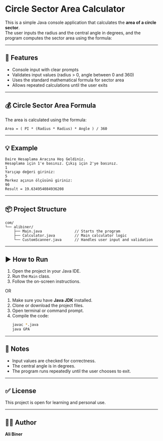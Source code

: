 # Circle Sector Area Calculator

This is a simple Java console application that calculates the **area of a circle sector**.  
The user inputs the radius and the central angle in degrees, and the program computes the sector area using the formula:

---

## 🚕 Features

- Console input with clear prompts
- Validates input values (radius > 0, angle between 0 and 360)
- Uses the standard mathematical formula for sector area
- Allows repeated calculations until the user exits

---

## 💰 Circle Sector Area Formula

The area is calculated using the formula:

```
Area = ( PI * (Radius * Radius) * Angle ) / 360 
```

---

## 💡 Example

```
Daire Hesaplama Aracına Hoş Geldiniz.
Hesaplama için 1'e basınız. Çıkış için 2'ye basınız.
1
Yarıçap değeri giriniz:
5
Merkez açının ölçüsünü giriniz:
90
Result = 19.634954084936208
```

---

## 📦 Project Structure

```
com/
└── alibiner/
    ├── Main.java               // Starts the program
    ├── Calculator.java         // Main calculator logic
    └── CustomScanner.java      // Handles user input and validation
```

---

## ▶️ How to Run

1. Open the project in your Java IDE.
2. Run the `Main` class.
3. Follow the on-screen instructions.

OR

1. Make sure you have **Java JDK** installed.
2. Clone or download the project files.
3. Open terminal or command prompt.
4. Compile the code:
   ```bash
   javac *.java
   java GPA
   ```

---

## 📘 Notes

- Input values are checked for correctness.
- The central angle is in degrees.
- The program runs repeatedly until the user chooses to exit.

---

## ✅ License

This project is open for learning and personal use.

---

## 👨‍💻 Author

**Ali Biner**

